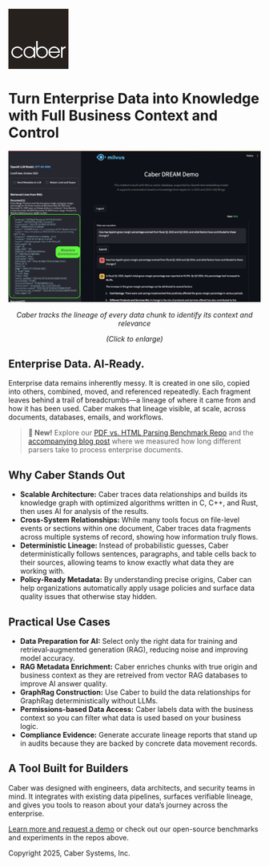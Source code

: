 ![CaberLogo.png](/profile/CaberLogo.png)

# Turn Enterprise Data into Knowledge <br>with Full Business Context and Control<br> 

![Screen Shot](/profile/Caber_DREAM_Screenshot.png)
*<p align="center">Caber tracks the lineage of every data chunk to identify its context and relevance</p>*
*<p align="center">(Click to enlarge)</p>*

## Enterprise Data. AI‑Ready.

Enterprise data remains inherently messy. It is created in one silo, copied into others, combined, moved, and referenced repeatedly. Each fragment leaves behind a trail of breadcrumbs—a lineage of where it came from and how it has been used. Caber makes that lineage visible, at scale, across documents, databases, emails, and workflows.

> **🚀 New!** Explore our [PDF vs. HTML Parsing Benchmark Repo](https://github.com/Caber-Systems/pdf-vs-html-parser) and the [accompanying blog post]([https://caber.com/blog/pdf-vs-html-parse-times](https://www.caber.com/blog/2e0a903d-caa2-4e93-a3a6-94636ec5ee2e)) where we measured how long different parsers take to process enterprise documents.

## Why Caber Stands Out

* **Scalable Architecture:** Caber traces data relationships and builds its knowledge graph with optimized algorithms written in C, C++, and Rust, then uses AI for analysis of the results.
* **Cross-System Relationships:** While many tools focus on file-level events or sections within one document, Caber traces data fragments across multiple systems of record, showing how information truly flows.
* **Deterministic Lineage:** Instead of probabilistic guesses, Caber deterministically follows sentences, paragraphs, and table cells back to their sources, allowing teams to know exactly what data they are working with.
* **Policy-Ready Metadata:** By understanding precise origins, Caber can help organizations automatically apply usage policies and surface data quality issues that otherwise stay hidden.

## Practical Use Cases

* **Data Preparation for AI:** Select only the right data for training and retrieval‑augmented generation (RAG), reducing noise and improving model accuracy.
* **RAG Metadata Enrichment:** Caber enriches chunks with true origin and business context as they are retreived from vector RAG databases to improve AI answer quality.
* **GraphRag Construction:** Use Caber to build the data relationships for GraphRag deterministically without LLMs.
* **Permissions-based Data Access:** Caber labels data with the business context so you can filter what data is used based on your business logic.
* **Compliance Evidence:** Generate accurate lineage reports that stand up in audits because they are backed by concrete data movement records.


## A Tool Built for Builders

Caber was designed with engineers, data architects, and security teams in mind. It integrates with existing data pipelines, surfaces verifiable lineage, and gives you tools to reason about your data’s journey across the enterprise.

[Learn more and request a demo](https://caber.com) or check out our open-source benchmarks and experiments in the repos above.

Copyright 2025, Caber Systems, Inc.
